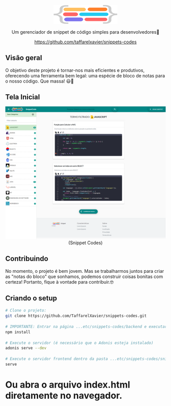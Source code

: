 <div align="center">
<br>
<img width="200" src="snippets/assets/imagens/logo.svg" alt="snippets-code">
<br>
</div>

<p align="center" color="#6a737d">
Um gerenciador de snippet de código simples para desenvolvedores🚀
</p>
<p align="center">
 <a href="https://github.com/taffarelxavier/snippets-codes" target="_blank">
 https://github.com/taffarelxavier/snippets-codes</a>
</p>

## Visão geral

O objetivo deste projeto é tornar-nos mais eficientes e produtivos, oferecendo uma ferramenta bem legal: uma espécie de bloco de notas para o nosso código. Que massa! 😃📝

## Tela Inicial

<div align="center">

![Snippet Codes](https://github.com/TaffarelXavier/snippets-codes/blob/master/snippets/assets/imagens/pagina-principal.png?raw=true)
(Snippet Codes)

</div>

## Contribuindo

No momento, o projeto é bem jovem. Mas se trabalharmos juntos para criar as "notas do bloco" que sonhamos, podemos construir coisas bonitas com certeza!
Portanto, fique à vontade para contribuir.🤓

## Criando o setup

``` bash
# Clone o projeto:
git clone https://github.com/TaffarelXavier/snippets-codes.git

# IMPORTANTE: Entrar na página ...etc/snippets-codes/backend e executar este comando:
npm install

# Execute o servidor (é necessário que o Adonis esteja instalado)
adonis serve --dev

# Execute o servidor frontend dentro da pasta ...etc/snippets-codes/snippets
serve
```
# Ou abra o arquivo index.html diretamente no navegador.